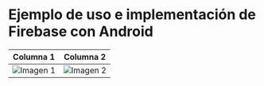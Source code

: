 # Ejemplo de uso e implementación de Firebase con Android

| Columna 1                                                        | Columna 2                                              |
|------------------------------------------------------------------|--------------------------------------------------------|
| ![Imagen 1](![1.png](![1.png](app/src/main/res/drawable/1.png))) | ![Imagen 2](![2.png](app/src/main/res/drawable/1.png)) |

